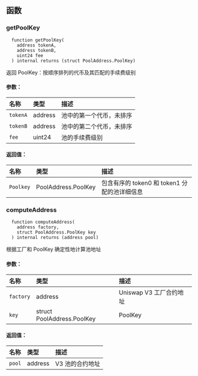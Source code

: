 ## 函数

### getPoolKey

```solidity
  function getPoolKey(
    address tokenA,
    address tokenB,
    uint24 fee
  ) internal returns (struct PoolAddress.PoolKey)
```

返回 PoolKey：按顺序排列的代币及其匹配的手续费级别

#### 参数：

| 名称     | 类型    | 描述                          |
| :------- | :------ | :----------------------------------- |
| `tokenA` | address | 池中的第一个代币，未排序  |
| `tokenB` | address | 池中的第二个代币，未排序 |
| `fee`    | uint24  | 池的手续费级别            |

#### 返回值：

| 名称      | 类型                | 描述                                                 |
| :-------- | :------------------ | :---------------------------------------------------------- |
| `Poolkey` | PoolAddress.PoolKey | 包含有序的 token0 和 token1 分配的池详细信息 |

### computeAddress

```solidity
  function computeAddress(
    address factory,
    struct PoolAddress.PoolKey key
  ) internal returns (address pool)
```

根据工厂和 PoolKey 确定性地计算池地址

#### 参数：

| 名称      | 类型                       | 描述                             |
| :-------- | :------------------------- | :-------------------------------------- |
| `factory` | address                    | Uniswap V3 工厂合约地址 |
| `key`     | struct PoolAddress.PoolKey | PoolKey                             |

#### 返回值：

| 名称   | 类型    | 描述                         |
| :----- | :------ | :---------------------------------- |
| `pool` | address | V3 池的合约地址 |